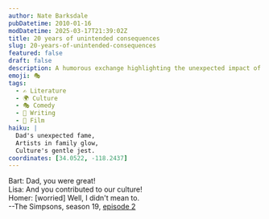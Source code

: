 ```yaml
---
author: Nate Barksdale
pubDatetime: 2010-01-16
modDatetime: 2025-03-17T21:39:02Z
title: 20 years of unintended consequences
slug: 20-years-of-unintended-consequences
featured: false
draft: false
description: A humorous exchange highlighting the unexpected impact of Homer Simpson's actions on culture.
emoji: 🎭
tags:
  - ✍️ Literature
  - 🌍 Culture
  - 🎭 Comedy
  - 📝 Writing
  - 🎥 Film
haiku: |
  Dad's unexpected fame,  
  Artists in family glow,  
  Culture's gentle jest.
coordinates: [34.0522, -118.2437]
---
```


Bart: Dad, you were great!  
Lisa: And you contributed to our culture!  
Homer: [worried] Well, I didn't mean to.  
--The Simpsons, season 19, [episode 2](http://en.wikipedia.org/wiki/Homer_of_Seville)

